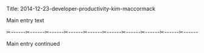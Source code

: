 Title: 2014-12-23-developer-productivity-kim-maccormack

Main entry text

✂------✂------✂------✂------✂------✂------✂------✂------✂------✂------

Main entry continued
